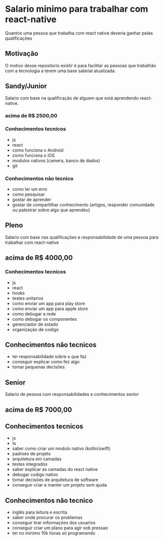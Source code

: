 # Salario minimo para trabalhar com react-native
Quantos uma pessoa que trabalha com react native deveria ganhar pelas qualificações

## Motivação

O motivo desse repositorio existir é para facilitar as pessoas que trabalhão com a tecnologia a terem uma base salarial atualizada.

## Sandy/Junior

Salario com base na qualificação de alguem que está aprendendo react-native.

### acima de R$ 2500,00

### Conhecimentos tecnicos

- js
- react
- como funciona o Android
- como funciona o iOS
- modulos nativos (camera, banco de dados)
- git

### Conhecimentos não tecnico

- como ler um erro
- como pesquisar
- gostar de aprender
- gostar de compartilhar conhecimento (artigos, responder comunidade ou palestrar sobre algo que aprendeu)


## Pleno

Salario com base nas qualificações e responsabilidade de uma pessoa para trabalhar com react-native

## acima de R$ 4000,00

### Conhecimentos tecnicos

- js
- react
- hooks
- testes unitarios
- como enviar um app para play store
- como enviar um app para apple store
- como debugar a rede
- como debugar os componentes
- gerenciador de estado
- organização de codigo


## Conhecimentos não tecnicos

- ter responsabilidade sobre o que faz
- conseguir explicar como fez algo
- tomar pequenas decisões


## Senior

Salario de pessoa com responsabilidades e conhecimentos senior

## acima de R$ 7000,00

## Conhecimentos tecnicos

- js
- ts
- saber como criar um modulo nativo (kotlin/swift)
- padroes de projeto
- arquitetura em camadas
- testes integrados
- saber explicar as camadas do react native
- debugar codigo nativo
- tomar decisões de arquitetura de software
- conseguir criar e manter um projeto sem ajuda


## Conhecimentos não tecnico

- inglês para leitura e escrita
- saber onde procurar os problemas
- conseguir tirar informações dos usuarios
- conseguir criar um plano para agir sob pressao
- ter no minimo 10k horas só programando




